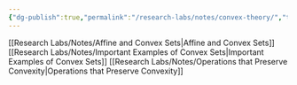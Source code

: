 ```yaml
---
{"dg-publish":true,"permalink":"/research-labs/notes/convex-theory/","tags":["optimization","convex"]}
---
```


[[Research Labs/Notes/Affine and Convex Sets\|Affine and Convex Sets]]
[[Research Labs/Notes/Important Examples of Convex Sets\|Important Examples of Convex Sets]]
[[Research Labs/Notes/Operations that Preserve Convexity\|Operations that Preserve Convexity]]
 